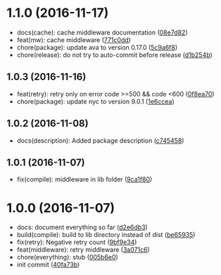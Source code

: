 <a name="1.1.0"></a>
# 1.1.0 (2016-11-17)

* docs(cache): cache middleware documentation ([08e7d82](https://github.com/auru/unity-api-mw/commit/08e7d82))
* feat(mw): cache middleware ([771c0dd](https://github.com/auru/unity-api-mw/commit/771c0dd))
* chore(package): update ava to version 0.17.0 ([5c9a6f8](https://github.com/auru/unity-api-mw/commit/5c9a6f8))
* chore(release): do not try to auto-commit before release ([d1b254b](https://github.com/auru/unity-api-mw/commit/d1b254b))



<a name="1.0.3"></a>
## 1.0.3 (2016-11-16)

* feat(retry): retry only on error code >=500 && code <600 ([0f8ea70](https://github.com/auru/unity-api-mw/commit/0f8ea70))
* chore(package): update nyc to version 9.0.1 ([1e6ccea](https://github.com/auru/unity-api-mw/commit/1e6ccea))



<a name="1.0.2"></a>
## 1.0.2 (2016-11-08)

* docs(description): Added package description ([c745458](https://github.com/auru/unity-api-mw/commit/c745458))



<a name="1.0.1"></a>
## 1.0.1 (2016-11-07)

* fix(compile): middleware in lib folder ([9ca1f80](https://github.com/auru/unity-api-mw/commit/9ca1f80))



<a name="1.0.0"></a>
# 1.0.0 (2016-11-07)

* docs: document everything so far ([d2e6db3](https://github.com/auru/unity-api-mw/commit/d2e6db3))
* build(compile): build to lib directory instead of dist ([be65935](https://github.com/auru/unity-api-mw/commit/be65935))
* fix(retry): Negative retry count ([9bf9e34](https://github.com/auru/unity-api-mw/commit/9bf9e34))
* feat(middleware): retry middleware ([3a071c6](https://github.com/auru/unity-api-mw/commit/3a071c6))
* chore(everything): stub ([005b6e0](https://github.com/auru/unity-api-mw/commit/005b6e0))
* init commit ([40fa73b](https://github.com/auru/unity-api-mw/commit/40fa73b))



